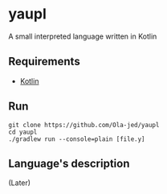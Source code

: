 # yaupl
A small interpreted language written in Kotlin

## Requirements
- [Kotlin](https://kotlinlang.org/)

## Run
```shell
git clone https://github.com/Ola-jed/yaupl
cd yaupl
./gradlew run --console=plain [file.y]
```

## Language's description

(Later)